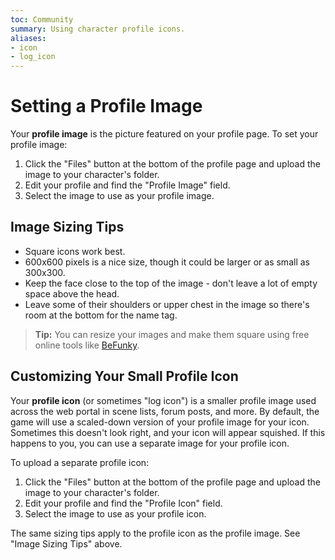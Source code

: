 ```yaml
---
toc: Community
summary: Using character profile icons.
aliases:
- icon
- log_icon
---
```


# Setting a Profile Image

Your **profile image** is the picture featured on your profile page.  To set your profile image:

1. Click the "Files" button at the bottom of the profile page and upload the image to your character's folder.
2. Edit your profile and find the "Profile Image" field.
3. Select the image to use as your profile image.

## Image Sizing Tips

* Square icons work best.
* 600x600 pixels is a nice size, though it could be larger or as small as 300x300.
* Keep the face close to the top of the image - don't leave a lot of empty space above the head.
* Leave some of their shoulders or upper chest in the image so there's room at the bottom for the name tag.

> **Tip:** You can resize your images and make them square using free online tools like [BeFunky](https://www.befunky.com/create/).

## Customizing Your Small Profile Icon

Your **profile icon** (or sometimes "log icon") is a smaller profile image used across the web portal in scene lists, forum posts, and more. By default, the game will use a scaled-down version of your profile image for your icon.  Sometimes this doesn't look right, and your icon will appear squished.  If this happens to you, you can use a separate image for your profile icon.

To upload a separate profile icon:

1. Click the "Files" button at the bottom of the profile page and upload the image to your character's folder.
2. Edit your profile and find the "Profile Icon" field.
3. Select the image to use as your profile icon.

The same sizing tips apply to the profile icon as the profile image.  See "Image Sizing Tips" above.